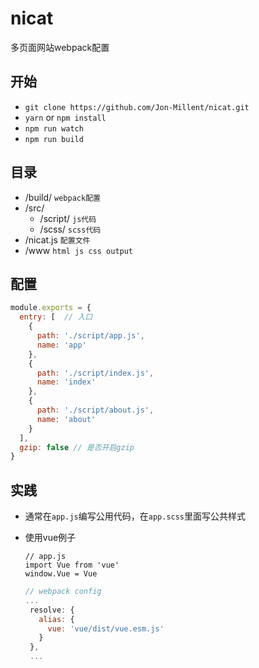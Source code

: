 # nicat
多页面网站webpack配置

## 开始
* `git clone https://github.com/Jon-Millent/nicat.git`
* `yarn` or `npm install`
* `npm run watch`
* `npm run build`

## 目录

* /build/  `webpack配置 `
* /src/   
  * /script/  `js代码`
  * /scss/   `scss代码`
* /nicat.js  `配置文件`
* /www  `html js css output`

## 配置
```js
module.exports = {
  entry: [  // 入口
    {
      path: './script/app.js',
      name: 'app'
    },
    {
      path: './script/index.js',
      name: 'index'
    },
    {
      path: './script/about.js',
      name: 'about'
    }
  ],
  gzip: false // 是否开启gzip
}

```

## 实践
* 通常在`app.js`编写公用代码，在`app.scss`里面写公共样式
* 使用vue例子
   ``` 
   // app.js
   import Vue from 'vue'
   window.Vue = Vue
   ```
   
   ```js
   // webpack config
   ...
    resolve: {
      alias: {
        vue: 'vue/dist/vue.esm.js'
      }
    },
    ...
   ```
